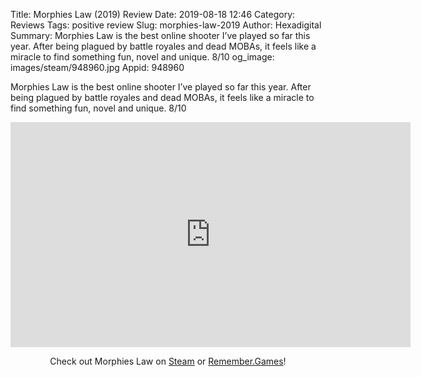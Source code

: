 Title: Morphies Law (2019) Review
Date: 2019-08-18 12:46
Category: Reviews
Tags: positive review
Slug: morphies-law-2019
Author: Hexadigital
Summary: Morphies Law is the best online shooter I’ve played so far this year. After being plagued by battle royales and dead MOBAs, it feels like a miracle to find something fun, novel and unique. 8/10
og_image: images/steam/948960.jpg
Appid: 948960

Morphies Law is the best online shooter I’ve played so far this year. After being plagued by battle royales and dead MOBAs, it feels like a miracle to find something fun, novel and unique. 8/10

<center><iframe src="https://www.youtube.com/embed/WDd9xw1cb-g?feature=oembed" allow="accelerometer; autoplay; encrypted-media; gyroscope; picture-in-picture" width="640" height="360" frameborder="0"></iframe>

Check out Morphies Law on [Steam](https://store.steampowered.com/app/948960/?curator_clanid=34633900) or [Remember.Games](https://remember.games/game/4437/)!</center>
